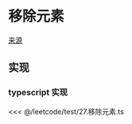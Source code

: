 # 移除元素
[来源](https://leetcode.cn/problems/remove-element/)

## 实现

### typescript 实现

<<< @/leetcode/test/27.移除元素.ts

